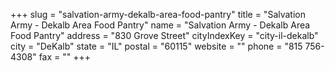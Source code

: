 +++
slug = "salvation-army-dekalb-area-food-pantry"
title = "Salvation Army - Dekalb Area Food Pantry"
name = "Salvation Army - Dekalb Area Food Pantry"
address = "830 Grove Street"
cityIndexKey = "city-il-dekalb"
city = "DeKalb"
state = "IL"
postal = "60115"
website = ""
phone = "815 756-4308"
fax = ""
+++
